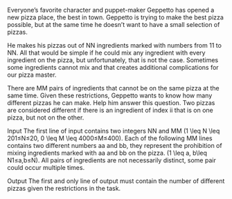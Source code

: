 Everyone’s favorite character and puppet-maker Geppetto has opened a new pizza place, the best in town. Geppetto is trying to make the best pizza possible, but at the same time he doesn’t want to have a small selection of pizzas.

He makes his pizzas out of NN ingredients marked with numbers from 11 to NN. All that would be simple if he could mix any ingredient with every ingredient on the pizza, but unfortunately, that is not the case. Sometimes some ingredients cannot mix and that creates additional complications for our pizza master.

There are MM pairs of ingredients that cannot be on the same pizza at the same time. Given these restrictions, Geppetto wants to know how many different pizzas he can make. Help him answer this question. Two pizzas are considered different if there is an ingredient of index ii that is on one pizza, but not on the other.

Input
The first line of input contains two integers NN and MM (1 \leq N \leq 201≤N≤20, 0 \leq M \leq 4000≤M≤400). Each of the following MM lines contains two different numbers aa and bb, they represent the prohibition of mixing ingredients marked with aa and bb on the pizza. (1 \leq a, b\leq N1≤a,b≤N). All pairs of ingredients are not necessarily distinct, some pair could occur multiple times.

Output
The first and only line of output must contain the number of different pizzas given the restrictions in the task.
